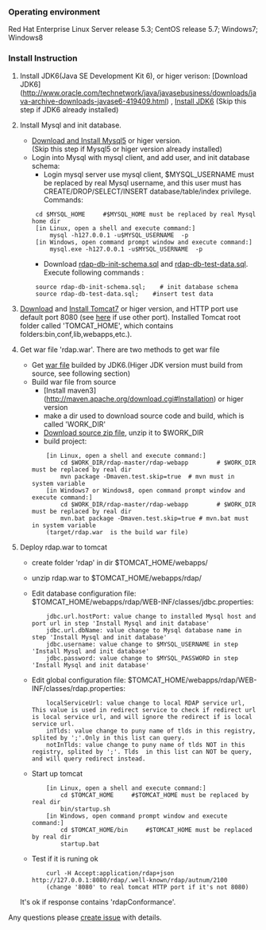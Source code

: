 ### Operating environment
Red Hat Enterprise Linux Server release 5.3; CentOS release 5.7; Windows7; Windows8
### Install Instruction
1. Install JDK6(Java SE Development Kit 6), or higer verison: [Download JDK6] (http://www.oracle.com/technetwork/java/javasebusiness/downloads/java-archive-downloads-javase6-419409.html) ,  [Install JDK6](http://www.oracle.com/technetwork/java/javase/install-142943.html)
(Skip this step if JDK6 already installed)
1. Install Mysql and init database.
   * [Download and Install Mysql5](http://dev.mysql.com/downloads/mysql) or higer version.  
     (Skip this step if Mysql5 or higer version already installed)
   * Login into Mysql with mysql client, and add user, and init database schema: 
      * Login mysql server use mysql client, $MYSQL_USERNAME must be replaced by real Mysql username, and this user must has CREATE/DROP/SELECT/INSERT database/table/index privilege. Commands:
	   ```
		cd $MYSQL_HOME     #$MYSQL_HOME must be replaced by real Mysql home dir
		[in Linux, open a shell and execute command:]
	   		mysql -h127.0.0.1 -u$MYSQL_USERNAME  -p
		[in Windows, open command prompt window and execute command:]
			mysql.exe -h127.0.0.1 -u$MYSQL_USERNAME  -p	
	   ```
      * Download [rdap-db-init-schema.sql](https://raw.githubusercontent.com/cnnic/rdap/master/rdap-webapp/build/rdap-db-init-schema.sql) and [rdap-db-test-data.sql](https://raw.githubusercontent.com/cnnic/rdap/master/rdap-webapp/build/rdap-db-test-data.sql). Execute following commands : 
	   ```
	   	source rdap-db-init-schema.sql;    # init database schema
		source rdap-db-test-data.sql;    #insert test data
	   ```

1. [Download](http://tomcat.apache.org/download-70.cgi) and [Install Tomcat7](http://tomcat.apache.org/tomcat-7.0-doc/setup.html) or higer version, and HTTP port use default port 8080 (see [here](http://tomcat.apache.org/tomcat-7.0-doc/RUNNING.txt) if use other port).
Installed Tomcat root folder called 'TOMCAT_HOME', which contains folders:bin,conf,lib,webapps,etc.).

1. Get war file 'rdap.war'. There are two methods to get war file
   * Get [war file](https://github.com/cnnic/rdap/raw/master/rdap-webapp/build/rdap.war) builded by JDK6.(Higer JDK version must build from source, see following section)
   * Build war file from source
      *  [Install maven3] (http://maven.apache.org/download.cgi#Installation) or higer version
      *  make a dir used to download source code and build, which is called 'WORK_DIR'
      *  [Download source zip file](https://github.com/cnnic/rdap/archive/master.zip), unzip it to $WORK_DIR
      *  build project:
		```
			[in Linux, open a shell and execute command:]
				cd $WORK_DIR/rdap-master/rdap-webapp		# $WORK_DIR must be replaced by real dir
				mvn package -Dmaven.test.skip=true	# mvn must in system variable
			[in Windows7 or Windows8, open command prompt window and execute command:]
				cd $WORK_DIR/rdap-master/rdap-webapp		# $WORK_DIR must be replaced by real dir
				mvn.bat package -Dmaven.test.skip=true # mvn.bat must in system variable
			(target/rdap.war  is the build war file)
	
		```
1. Deploy rdap.war to tomcat
   * create folder 'rdap' in dir $TOMCAT_HOME/webapps/
   * unzip rdap.war to $TOMCAT_HOME/webapps/rdap/
		
   * Edit database configuration file: $TOMCAT_HOME/webapps/rdap/WEB-INF/classes/jdbc.properties:
	
		```
			jdbc.url.hostPort: value change to installed Mysql host and port url in step 'Install Mysql and init database'
			jdbc.url.dbName: value change to Mysql database name in step 'Install Mysql and init database'
			jdbc.username: value change to $MYSQL_USERNAME in step 'Install Mysql and init database'
			jdbc.password: value change to $MYSQL_PASSWORD in step 'Install Mysql and init database'
		```
		
   * Edit global configuration file: $TOMCAT_HOME/webapps/rdap/WEB-INF/classes/rdap.properties:
	
		```
			localServiceUrl: value change to local RDAP service url, This value is used in redirect service to check if redirect url is local service url, and will ignore the redirect if is local service url.
			inTlds: value change to puny name of tlds in this registry, splited by ';'.Only in this list can query.
			notInTlds: value change to puny name of tlds NOT in this registry, splited by ';'. Tlds  in this list can NOT be query, and will query redirect instead.
		```

   * Start up tomcat
	   
		```
			[in Linux, open a shell and execute command:]
				cd $TOMCAT_HOME		#$TOMCAT_HOME must be replaced by real dir
				bin/startup.sh
			[in Windows, open command prompt window and execute command:]
				cd $TOMCAT_HOME/bin		#$TOMCAT_HOME must be replaced by real dir
				startup.bat
		```

   * Test if it is runing ok
	   	```
			curl -H Accept:application/rdap+json http://127.0.0.1:8080/rdap/.well-known/rdap/autnum/2100
			(change '8080' to real tomcat HTTP port if it's not 8080)
		```
	It's ok if response contains 'rdapConformance'. 

Any questions please [create issue](https://github.com/cnnic/rdap/issues/new) with details.
